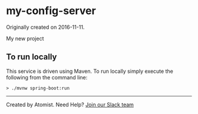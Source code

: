 
my-config-server
===========================

Originally created on 2016-11-11.

My new project

To run locally
--------------

This service is driven using Maven. To run locally simply execute the following from the command line:

```shell
> ./mvnw spring-boot:run
```

---
Created by Atomist. Need Help? <a href="https://join.atomist.com/">Join our Slack team</a>
